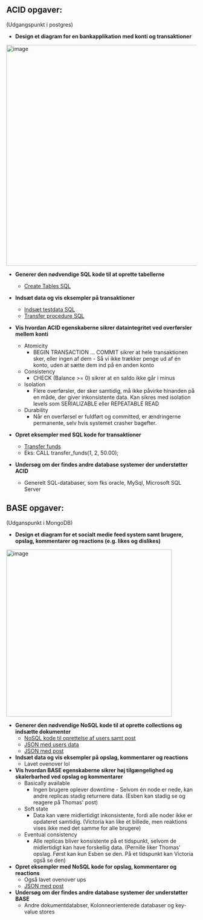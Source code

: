 ## ACID opgaver:
(Udgangspunkt i postgres)
- **Design et diagram for en bankapplikation med konti og transaktioner**
<img width="1050" height="584" alt="image" src="https://github.com/user-attachments/assets/012b5d5c-f11c-4aa5-a9be-fd87cdb84aa1" />

- **Generer den nødvendige SQL kode til at oprette tabellerne**
  - [Create Tables SQL](./createTables.sql)
  
- **Indsæt data og vis eksempler på transaktioner**
  - [Indsæt testdata SQL](./TestData.sql)
  - [Transfer procedure SQL](./TransferFunds.sql)
  
- **Vis hvordan ACID egenskaberne sikrer dataintegritet ved overførsler mellem konti**
  - Atomicity
      - BEGIN TRANSACTION ... COMMIT sikrer at hele transaktionen sker, eller ingen af dem - Så vi ikke trækker penge ud af én konto, uden at sætte dem ind på en anden konto
  - Consistency
      - CHECK (Balance >= 0) sikrer at en saldo ikke går i minus
  - Isolation
      - Flere overførsler, der sker samtidig, må ikke påvirke hinanden på en måde, der giver inkonsistente data. Kan sikres med isolation levels som SERIALIZABLE eller REPEATABLE READ
  - Durability
      - Når en overførsel er fuldført og committed, er ændringerne permanente, selv hvis systemet crasher bagefter.

- **Opret eksempler med SQL kode for transaktioner**
  - [Transfer funds](./TransferFunds.sql)
  - Eks: CALL transfer_funds(1, 2, 50.00);
- **Undersøg om der findes andre database systemer der understøtter ACID**
   - Generelt SQL-databaser, som fks oracle, MySql, Microsoft SQL Server


## BASE opgaver:
(Udganspunkt i MongoDB)
- **Design et diagram for et socialt medie feed system samt brugere, opslag, kommentarer og reactions (e.g. likes og dislikes)**
<img width="438" height="442" alt="image" src="https://github.com/user-attachments/assets/999a459c-b7d0-4e36-a3f6-d7f7918dc4da" />

- **Generer den nødvendige NoSQL kode til at oprette collections og indsætte dokumenter**
  - [NoSQL kode til oprettelse af users samt post](./createCollections.js)
  - [JSON med users data](./users.json)
  - [JSON med post](./posts.json)
- **Indsæt data og vis eksempler på opslag, kommentarer og reactions**
  - Lavet ovenover lol
- **Vis hvordan BASE egenskaberne sikrer høj tilgængelighed og skalerbarhed ved opslag og kommentarer**
    - Basically available
      - Ingen brugere oplever downtime - Selvom én node er nede, kan andre replicas stadig returnere data. (Esben kan stadig se og reagere på Thomas' post)
  - Soft state
      - Data kan være midlertidigt inkonsistente, fordi alle noder ikke er opdateret samtidig. (Victoria kan like et billede, men reaktions vises ikke med det samme for alle brugere)
  - Eventual consistency
      - Alle replicas bliver konsistente på et tidspunkt, selvom de midlertidigt kan have forskellig data. (Pernille liker Thomas' opslag. Først kan kun Esben se den. På et tidspunkt kan Victoria også se den)
- **Opret eksempler med NoSQL kode for opslag, kommentarer og reactions**
  - Også lavet ovenover ups
  - [JSON med post](./posts.json)
- **Undersøg om der findes andre database systemer der understøtter BASE**
  - Andre dokumentdatabser, Kolonneorienterede databaser og key-value stores

